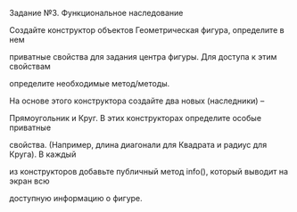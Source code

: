 Задание №3. Функциональное наследование

Создайте конструктор объектов Геометрическая фигура, определите в нем

приватные свойства для задания центра фигуры. Для доступа к этим свойствам

определите необходимые метод/методы.

На основе этого конструктора создайте два новых (наследники) –

Прямоугольник и Круг. В этих конструкторах определите особые приватные

свойства. (Например, длина диагонали для Квадрата и радиус для Круга). В каждый

из конструкторов добавьте публичный метод info(), который выводит на экран всю

доступную информацию о фигуре.